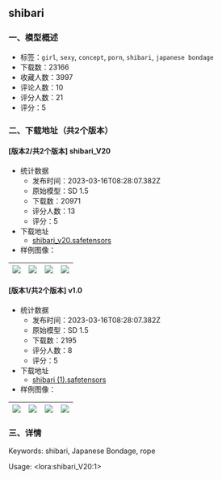 ## shibari
### 一、模型概述

- 标签：`girl`, `sexy`, `concept`, `porn`, `shibari`, `japanese bondage`
- 下载数：23166
- 收藏人数：3997
- 评论人数：10
- 评分人数：21
- 评分：5

### 二、下载地址（共2个版本）

#### [版本2/共2个版本] shibari_V20

- 统计数据
  - 发布时间：2023-03-16T08:28:07.382Z
  - 原始模型：SD 1.5
  - 下载数：20971
  - 评分人数：13
  - 评分：5
- 下载地址
  - [shibari_v20.safetensors](https://civitai.com/api/download/models/23954)
- 样例图像：

| <img src="https://image.civitai.com/xG1nkqKTMzGDvpLrqFT7WA/0ead0bbe-fd07-48a7-b825-db0b34018400/width=450/514590.jpeg" /> | <img src="https://image.civitai.com/xG1nkqKTMzGDvpLrqFT7WA/718089ae-ea8d-44e1-2e08-0fdfadf22700/width=450/260274.jpeg" /> | <img src="https://image.civitai.com/xG1nkqKTMzGDvpLrqFT7WA/69400ae3-49ca-4136-a164-f8be99f2ab00/width=450/260224.jpeg" /> | <img src="https://image.civitai.com/xG1nkqKTMzGDvpLrqFT7WA/450a6223-af94-44da-cc17-90e13c979900/width=450/260223.jpeg" /> |
| ---- | ---- | ---- | ---- |

#### [版本1/共2个版本] v1.0

- 统计数据
  - 发布时间：2023-03-16T08:28:07.382Z
  - 原始模型：SD 1.5
  - 下载数：2195
  - 评分人数：8
  - 评分：5
- 下载地址
  - [shibari (1).safetensors](https://civitai.com/api/download/models/21788)
- 样例图像：

| <img src="https://image.civitai.com/xG1nkqKTMzGDvpLrqFT7WA/7e3e3a0d-49f9-4a17-8199-afa694d1f600/width=450/241669.jpeg" /> | <img src="https://image.civitai.com/xG1nkqKTMzGDvpLrqFT7WA/be594439-6e57-40d0-2e93-432a1288f100/width=450/241668.jpeg" /> | <img src="https://image.civitai.com/xG1nkqKTMzGDvpLrqFT7WA/d8aff8b0-a84a-415f-15a3-211a63d14c00/width=450/241667.jpeg" /> | <img src="https://image.civitai.com/xG1nkqKTMzGDvpLrqFT7WA/bba309e9-3b11-4f9b-5087-c43ca7716c00/width=450/241666.jpeg" /> |
| ---- | ---- | ---- | ---- |


### 三、详情
<p>Keywords: shibari, Japanese Bondage, rope</p><p>Usage: &lt;lora:shibari_V20:1&gt;</p>